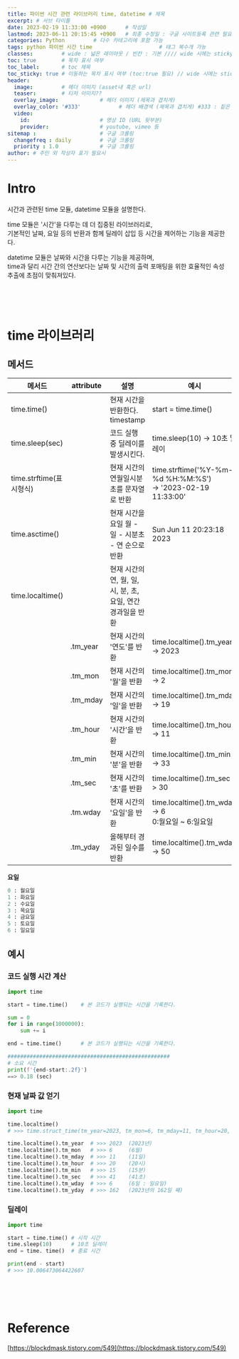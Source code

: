 ```yaml
---
title: 파이썬 시간 관련 라이브러리 time, datetime # 제목
excerpt: # 서브 타이틀
date: 2023-02-19 11:33:00 +0900      # 작성일
lastmod: 2023-06-11 20:15:45 +0900   # 최종 수정일 : 구글 사이트등록 관련 필요
categories: Python         # 다수 카테고리에 포함 가능
tags: python 파이썬 시간 time                     # 태그 복수개 가능
classes:         # wide : 넓은 레이아웃 / 빈칸 : 기본 //// wide 시에는 sticky toc 불가
toc: true        # 목차 표시 여부
toc_label:       # toc 제목
toc_sticky: true # 이동하는 목차 표시 여부 (toc:true 필요) // wide 시에는 sticky toc 불가
header: 
  image:         # 헤더 이미지 (asset내 혹은 url)
  teaser:        # 티저 이미지??
  overlay_image:             # 헤더 이미지 (제목과 겹치게)
  overlay_color: '#333'            # 헤더 배경색 (제목과 겹치게) #333 : 짙은 회색
  video:
    id:                      # 영상 ID (URL 뒷부분)
    provider:                # youtube, vimeo 등
sitemap :                    # 구글 크롤링
  changefreq : daily         # 구글 크롤링
  priority : 1.0             # 구글 크롤링
author: # 주인 외 작성자 표기 필요시
---
```

<!--postNo: 20230219_003-->

# Intro

시간과 관련된 time 모듈, datetime 모듈을 설명한다.  

time 모듈은 '시간'을 다루는 데 더 집중된 라이브러리로,  
기본적인 날짜, 요일 등의 반환과 함께 딜레이 삽입 등 시간을 제어하는 기능을 제공한다.  

datetime 모듈은 날짜와 시간을 다루는 기능을 제공하며,  
time과 달리 시간 간의 연산보다는 날짜 및 시간의 출력 포매팅을 위한 효율적인 속성 추출에 초점이 맞춰져있다.  



<br>
<br>
<br>

# time 라이브러리

## 메서드

|메서드|attribute|설명|예시|
|---|---|---|---|
|time.time()||현재 시간을 반환한다. timestamp|start = time.time()|
|time.sleep(sec)||코드 실행 중 딜레이를 발생시킨다.|time.sleep(10) -> 10초 딜레이|
|time.strftime(표시형식)||현재 시간의 연월일시분초를 문자열로 반환|time.strftime('%Y-%m-%d %H:%M:%S')<br> -> '2023-02-19 11:33:00'|
|time.asctime()||현재 시간을 요일 월 - 일 - 시분초 - 연 순으로 반환|Sun Jun 11 20:23:18 2023|
|time.localtime()||현재 시간의 연, 월, 일, 시, 분, 초, 요일, 연간 경과일을 반환||
||.tm_year|현재 시간의 '연도'를 반환|time.localtime().tm_year -> 2023|
||.tm_mon|현재 시간의 '월'을 반환|time.localtime().tm_mon -> 2|
||.tm_mday|현재 시간의 '일'을 반환|time.localtime().tm_mday -> 19|
||.tm_hour|현재 시간의 '시간'을 반환|time.localtime().tm_hour -> 11|
||.tm_min|현재 시간의 '분'을 반환|time.localtime().tm_min -> 33|
||.tm_sec|현재 시간의 '초'를 반환|time.localtime().tm_sec -> 30|
||.tm.wday|현재 시간의 '요일'을 반환|time.localtime().tm_wday -> 6<br>0:월요일 ~ 6:일요일|
||.tm_yday|올해부터 경과된 일수를 반환|time.localtime().tm_wday -> 50|

**요일**

```python
0 : 월요일
1 : 화요일
2 : 수요일
3 : 목요일
4 : 금요일
5 : 토요일
6 : 일요일
```

## 예시

### 코드 실행 시간 계산

```python
import time

start = time.time()    # 본 코드가 실행되는 시간을 기록한다.

sum = 0
for i in range(1000000):
    sum += i

end = time.time()      # 본 코드가 실행되는 시간을 기록한다.

###################################################
# 소요 시간
print(f'{end-start:.2f}')
==> 0.18 (sec)

```

### 현재 날짜 값 얻기

```python
import time

time.localtime()
# >>> time.struct_time(tm_year=2023, tm_mon=6, tm_mday=11, tm_hour=20, tm_min=14, tm_sec=6, tm_wday=6, tm_yday=162, tm_isdst=0)  

time.localtime().tm_year  # >>> 2023  (2023년)
time.localtime().tm_mon   # >>> 6     (6월)
time.localtime().tm_mday  # >>> 11    (11일)
time.localtime().tm_hour  # >>> 20    (20시)
time.localtime().tm_min   # >>> 15    (15분)
time.localtime().tm_sec   # >>> 41    (41초)
time.localtime().tm_wday  # >>> 6     (6일 : 일요일)
time.localtime().tm_yday  # >>> 162   (2023년의 162일 째)

```

### 딜레이

```python
import time

start = time.time() # 시작 시간
time.sleep(10)      # 10초 딜레이
end = time. time()  # 종료 시간

print(end - start)
# >>> 10.006473064422607
```




<br>
<br>
<br>

# Reference
[https://blockdmask.tistory.com/549](https://blockdmask.tistory.com/549)  